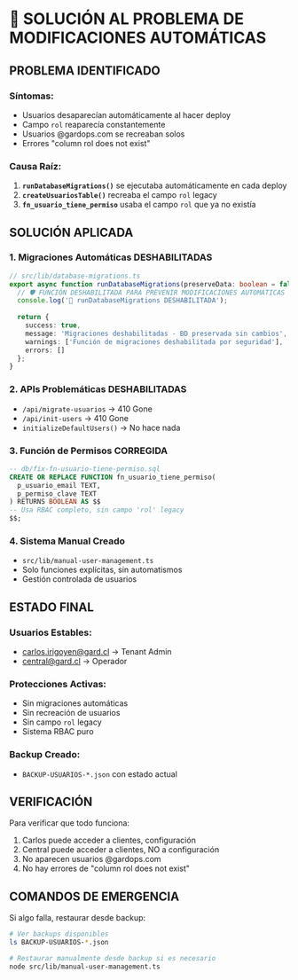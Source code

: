 # 🚨 SOLUCIÓN AL PROBLEMA DE MODIFICACIONES AUTOMÁTICAS

## PROBLEMA IDENTIFICADO

### Síntomas:
- Usuarios desaparecían automáticamente al hacer deploy
- Campo `rol` reaparecía constantemente  
- Usuarios @gardops.com se recreaban solos
- Errores "column rol does not exist"

### Causa Raíz:
1. **`runDatabaseMigrations()`** se ejecutaba automáticamente en cada deploy
2. **`createUsuariosTable()`** recreaba el campo `rol` legacy
3. **`fn_usuario_tiene_permiso`** usaba el campo `rol` que ya no existía

## SOLUCIÓN APLICADA

### 1. Migraciones Automáticas DESHABILITADAS
```typescript
// src/lib/database-migrations.ts
export async function runDatabaseMigrations(preserveData: boolean = false): Promise<MigrationResult> {
  // 🛡️ FUNCIÓN DESHABILITADA PARA PREVENIR MODIFICACIONES AUTOMÁTICAS
  console.log('🚫 runDatabaseMigrations DESHABILITADA');
  
  return {
    success: true,
    message: 'Migraciones deshabilitadas - BD preservada sin cambios',
    warnings: ['Función de migraciones deshabilitada por seguridad'],
    errors: []
  };
}
```

### 2. APIs Problemáticas DESHABILITADAS
- `/api/migrate-usuarios` → 410 Gone
- `/api/init-users` → 410 Gone
- `initializeDefaultUsers()` → No hace nada

### 3. Función de Permisos CORREGIDA
```sql
-- db/fix-fn-usuario-tiene-permiso.sql
CREATE OR REPLACE FUNCTION fn_usuario_tiene_permiso(
  p_usuario_email TEXT,
  p_permiso_clave TEXT
) RETURNS BOOLEAN AS $$
-- Usa RBAC completo, sin campo 'rol' legacy
$$;
```

### 4. Sistema Manual Creado
- `src/lib/manual-user-management.ts`
- Solo funciones explícitas, sin automatismos
- Gestión controlada de usuarios

## ESTADO FINAL

### Usuarios Estables:
- carlos.irigoyen@gard.cl → Tenant Admin
- central@gard.cl → Operador

### Protecciones Activas:
- Sin migraciones automáticas
- Sin recreación de usuarios
- Sin campo `rol` legacy
- Sistema RBAC puro

### Backup Creado:
- `BACKUP-USUARIOS-*.json` con estado actual

## VERIFICACIÓN

Para verificar que todo funciona:
1. Carlos puede acceder a clientes, configuración
2. Central puede acceder a clientes, NO a configuración
3. No aparecen usuarios @gardops.com
4. No hay errores de "column rol does not exist"

## COMANDOS DE EMERGENCIA

Si algo falla, restaurar desde backup:
```bash
# Ver backups disponibles
ls BACKUP-USUARIOS-*.json

# Restaurar manualmente desde backup si es necesario
node src/lib/manual-user-management.ts
```
